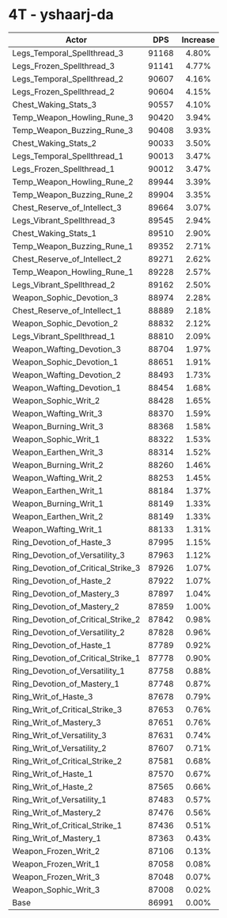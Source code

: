 # 4T - yshaarj-da
| Actor | DPS | Increase |
|---|:---:|:---:|
|Legs_Temporal_Spellthread_3|91168|4.80%|
|Legs_Frozen_Spellthread_3|91141|4.77%|
|Legs_Temporal_Spellthread_2|90607|4.16%|
|Legs_Frozen_Spellthread_2|90604|4.15%|
|Chest_Waking_Stats_3|90557|4.10%|
|Temp_Weapon_Howling_Rune_3|90420|3.94%|
|Temp_Weapon_Buzzing_Rune_3|90408|3.93%|
|Chest_Waking_Stats_2|90033|3.50%|
|Legs_Temporal_Spellthread_1|90013|3.47%|
|Legs_Frozen_Spellthread_1|90012|3.47%|
|Temp_Weapon_Howling_Rune_2|89944|3.39%|
|Temp_Weapon_Buzzing_Rune_2|89904|3.35%|
|Chest_Reserve_of_Intellect_3|89664|3.07%|
|Legs_Vibrant_Spellthread_3|89545|2.94%|
|Chest_Waking_Stats_1|89510|2.90%|
|Temp_Weapon_Buzzing_Rune_1|89352|2.71%|
|Chest_Reserve_of_Intellect_2|89271|2.62%|
|Temp_Weapon_Howling_Rune_1|89228|2.57%|
|Legs_Vibrant_Spellthread_2|89162|2.50%|
|Weapon_Sophic_Devotion_3|88974|2.28%|
|Chest_Reserve_of_Intellect_1|88889|2.18%|
|Weapon_Sophic_Devotion_2|88832|2.12%|
|Legs_Vibrant_Spellthread_1|88810|2.09%|
|Weapon_Wafting_Devotion_3|88704|1.97%|
|Weapon_Sophic_Devotion_1|88651|1.91%|
|Weapon_Wafting_Devotion_2|88493|1.73%|
|Weapon_Wafting_Devotion_1|88454|1.68%|
|Weapon_Sophic_Writ_2|88428|1.65%|
|Weapon_Wafting_Writ_3|88370|1.59%|
|Weapon_Burning_Writ_3|88368|1.58%|
|Weapon_Sophic_Writ_1|88322|1.53%|
|Weapon_Earthen_Writ_3|88314|1.52%|
|Weapon_Burning_Writ_2|88260|1.46%|
|Weapon_Wafting_Writ_2|88253|1.45%|
|Weapon_Earthen_Writ_1|88184|1.37%|
|Weapon_Burning_Writ_1|88149|1.33%|
|Weapon_Earthen_Writ_2|88149|1.33%|
|Weapon_Wafting_Writ_1|88133|1.31%|
|Ring_Devotion_of_Haste_3|87995|1.15%|
|Ring_Devotion_of_Versatility_3|87963|1.12%|
|Ring_Devotion_of_Critical_Strike_3|87926|1.07%|
|Ring_Devotion_of_Haste_2|87922|1.07%|
|Ring_Devotion_of_Mastery_3|87897|1.04%|
|Ring_Devotion_of_Mastery_2|87859|1.00%|
|Ring_Devotion_of_Critical_Strike_2|87842|0.98%|
|Ring_Devotion_of_Versatility_2|87828|0.96%|
|Ring_Devotion_of_Haste_1|87789|0.92%|
|Ring_Devotion_of_Critical_Strike_1|87778|0.90%|
|Ring_Devotion_of_Versatility_1|87758|0.88%|
|Ring_Devotion_of_Mastery_1|87748|0.87%|
|Ring_Writ_of_Haste_3|87678|0.79%|
|Ring_Writ_of_Critical_Strike_3|87653|0.76%|
|Ring_Writ_of_Mastery_3|87651|0.76%|
|Ring_Writ_of_Versatility_3|87631|0.74%|
|Ring_Writ_of_Versatility_2|87607|0.71%|
|Ring_Writ_of_Critical_Strike_2|87581|0.68%|
|Ring_Writ_of_Haste_1|87570|0.67%|
|Ring_Writ_of_Haste_2|87565|0.66%|
|Ring_Writ_of_Versatility_1|87483|0.57%|
|Ring_Writ_of_Mastery_2|87476|0.56%|
|Ring_Writ_of_Critical_Strike_1|87436|0.51%|
|Ring_Writ_of_Mastery_1|87363|0.43%|
|Weapon_Frozen_Writ_2|87106|0.13%|
|Weapon_Frozen_Writ_1|87058|0.08%|
|Weapon_Frozen_Writ_3|87048|0.07%|
|Weapon_Sophic_Writ_3|87008|0.02%|
|Base|86991|0.00%|
